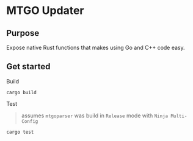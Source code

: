 # MTGO Updater

## Purpose 

Expose native Rust functions that makes using Go and C++ code easy.

## Get started
Build
```shell
cargo build
```

Test
>assumes `mtgoparser` was build in `Release` mode with `Ninja Multi-Config`
```shell
cargo test
```